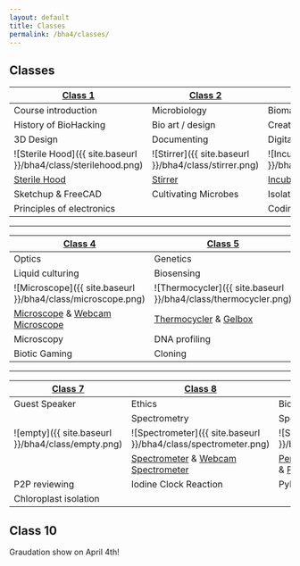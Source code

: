 ```yaml
---
layout: default
title: Classes
permalink: /bha4/classes/
---
```


## Classes

| [Class 1](/bha4/class/1) | [Class 2](/bha4/class/2) | [Class 3](/bha4/class/3) |
| ------------- |---------------| ------|
| Course introduction | Microbiology | Biomaterials |
| History of BioHacking | Bio art / design | Creative Bio Equipment |
| 3D Design | Documenting | Digital Electronics |
| ![Sterile Hood]({{ site.baseurl }}/bha4/class/sterilehood.png)|![Stirrer]({{ site.baseurl }}/bha4/class/stirrer.png)|![Incubator]({{ site.baseurl }}/bha4/class/incubator.png)|
| [Sterile Hood](https://github.com/BioHackAcademy/BHA_SterileHood) | [Stirrer](https://github.com/BioHackAcademy/BHA_Stirrer) | [Incubator](https://github.com/BioHackAcademy/BHA_Incubator) |
| Sketchup & FreeCAD | Cultivating Microbes | Isolation of Microbes |
| Principles of electronics | | Coding Arduino |

* * *

| [Class 4](/bha4/class/4) | [Class 5](/bha4/class/5) | [Class 6](/bha4/class/6) |
| ------------- |---------------| ------|
| Optics | Genetics | Midterm presentations |
| Liquid culturing | Biosensing | Seperation techniques |
| ![Microscope]({{ site.baseurl }}/bha4/class/microscope.png)|![Thermocycler]({{ site.baseurl }}/bha4/class/thermocycler.png)| ![Centrifuge]({{ site.baseurl }}/bha4/class/centrifuge.png)|
| [Microscope](https://github.com/BioHackAcademy/BHA_Microscope) & [Webcam Microscope](https://github.com/BioHackAcademy/BHA_Webcam_Microscope) | [Thermocycler](https://github.com/BioHackAcademy/BHA_Thermocycler) & [Gelbox](https://github.com/BioHackAcademy/BHA_GelBox) | [Centrifuge](https://github.com/BioHackAcademy/BHA_Centrifuge) |
| Microscopy | DNA profiling | Open Lab |
| Biotic Gaming | Cloning | |

* * *

| [Class 7](/bha4/class/7) | [Class 8](/bha4/class/8) | [Class 9](/bha4/class/9) |
| ------------- |---------------| ------|
| Guest Speaker | Ethics | Bioinformatics |
| | Spectrometry | Spectrometry |
| ![empty]({{ site.baseurl }}/bha4/class/empty.png) |![Spectrometer]({{ site.baseurl }}/bha4/class/spectrometer.png)|![Syringe Pump]({{ site.baseurl }}/bha4/class/syringepump.png)|
| | [Spectrometer](https://github.com/BioHackAcademy/BHA_Spectrophotometer) & [Webcam Spectrometer](https://github.com/BioHackAcademy/BHA_Webcam_Spectrophotometer) | [Peristaltic Pump](https://github.com/BioHackAcademy/BHA_PeristalticPump), [Syringe Pump](https://github.com/BioHackAcademy/BHA_SyringePump) & [Photobioreactor](https://github.com/BioHackAcademy/BHA_Photobioreactor) |
| P2P reviewing | Iodine Clock Reaction | PyMol |
| Chloroplast isolation |  |  |

## Class 10

Graudation show on April 4th!